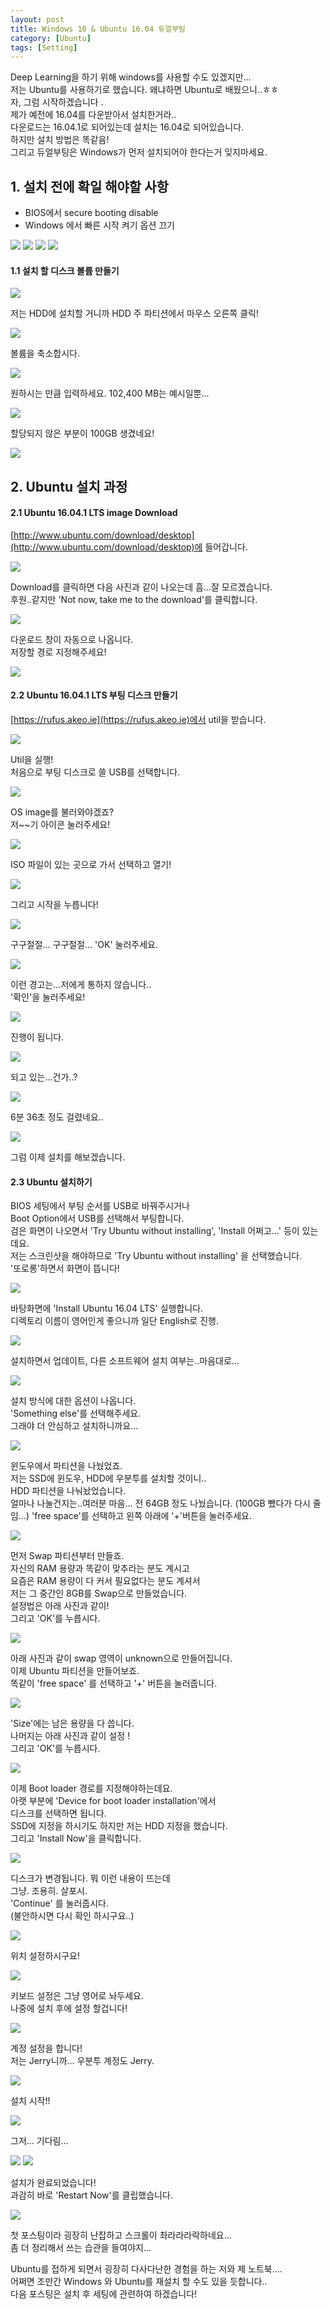 ```yaml
---
layout: post
title: Windows 10 & Ubuntu 16.04 듀얼부팅
category: [Ubuntu]
tags: [Setting]
---
```


Deep Learning을 하기 위해 windows를 사용할 수도 있겠지만...  
저는 Ubuntu를 사용하기로 했습니다. 왜냐하면 Ubuntu로 배웠으니..ㅎㅎ  
자, 그럼 시작하겠습니다 .  
제가 예전에 16.04를 다운받아서 설치한거라..  
다운로드는 16.04.1로 되어있는데 설치는 16.04로 되어있습니다.  
하지만 설치 방법은 똑같음!  
그리고 듀얼부팅은 Windows가 먼저 설치되어야 한다는거 잊지마세요.  

## 1. 설치 전에 확일 해야할 사항
- BIOS에서 secure booting disable
- Windows 에서 빠른 시작 켜기 옵션 끄기

<img src="https://jjjjerry.github.io/public/img/dualboot/01.jpeg">

<img src="https://jjjjerry.github.io/public/img/dualboot/02.jpeg">

<img src="https://jjjjerry.github.io/public/img/dualboot/03.jpeg">

<img src="https://jjjjerry.github.io/public/img/dualboot/04.jpeg">

#### 1.1 설치 할 디스크 볼륨 만들기

<img src="https://jjjjerry.github.io/public/img/dualboot/05.jpeg">

저는 HDD에 설치할 거니까 HDD 주 파티션에서 마우스 오른쪽 클릭!

<img src="https://jjjjerry.github.io/public/img/dualboot/06.jpeg">

볼륨을 축소합시다.

<img src="https://jjjjerry.github.io/public/img/dualboot/07.jpeg">

원하시는 만큼 입력하세요.
102,400 MB는 예시일뿐...

<img src="https://jjjjerry.github.io/public/img/dualboot/08.jpeg">

할당되지 않은 부분이 100GB 생겼네요!

<img src="https://jjjjerry.github.io/public/img/dualboot/09.jpeg">

## 2. Ubuntu 설치 과정

#### 2.1 Ubuntu 16.04.1 LTS image Download

[http://www.ubuntu.com/download/desktop](http://www.ubuntu.com/download/desktop)에 들어갑니다.

<img src="https://jjjjerry.github.io/public/img/dualboot/10.jpeg">

Download를 클릭하면 다음 사진과 같이 나오는데 흠...잘 모르겠습니다.  
후원..같지만 'Not now, take me to the download'를 클릭합니다.

<img src="https://jjjjerry.github.io/public/img/dualboot/11.jpeg">

다운로드 창이 자동으로 나옵니다.   
저장할 경로 지정해주세요!

<img src="https://jjjjerry.github.io/public/img/dualboot/12.jpeg">

#### 2.2 Ubuntu 16.04.1 LTS 부팅 디스크 만들기

[https://rufus.akeo.ie](https://rufus.akeo.ie)에서 util을 받습니다.

<img src="https://jjjjerry.github.io/public/img/dualboot/13.jpeg">

Util을 실행!  
처음으로 부팅 디스크로 쓸 USB를 선택합니다.

<img src="https://jjjjerry.github.io/public/img/dualboot/14.jpeg">

OS image를 불러와야겠죠?  
저~~기 아이콘 눌러주세요!

<img src="https://jjjjerry.github.io/public/img/dualboot/15.jpeg">

ISO 파일이 있는 곳으로 가서 선택하고 열기!

<img src="https://jjjjerry.github.io/public/img/dualboot/16.jpeg">

그리고 시작을 누릅니다!

<img src="https://jjjjerry.github.io/public/img/dualboot/17.jpeg">

구구절절... 구구절절... 'OK' 눌러주세요.

<img src="https://jjjjerry.github.io/public/img/dualboot/18.jpeg">

이런 경고는...저에게 통하지 않습니다..  
'확인'을 눌러주세요!

<img src="https://jjjjerry.github.io/public/img/dualboot/19.jpeg">

진행이 됩니다.

<img src="https://jjjjerry.github.io/public/img/dualboot/20.jpeg">

되고 있는...건가..?

<img src="https://jjjjerry.github.io/public/img/dualboot/21.jpeg">

6분 36초 정도 걸렸네요..

<img src="https://jjjjerry.github.io/public/img/dualboot/22.jpeg">

그럼 이제 설치를 해보겠습니다.


#### 2.3 Ubuntu 설치하기

BIOS 세팅에서 부팅 순서를 USB로 바꿔주시거나  
Boot Option에서 USB를 선택해서 부팅합니다.  
검은 화면이 나오면서 'Try Ubuntu without installing', 'Install 어쩌고...' 등이 있는데요.  
저는 스크린샷을 해야하므로 'Try Ubuntu without installing' 을 선택했습니다.  
'또로롱'하면서 화면이 뜹니다!

<img src="https://jjjjerry.github.io/public/img/dualboot/23.jpeg">

바탕화면에 'Install Ubuntu 16.04 LTS' 실행합니다.    
디렉토리 이름이 영어인게 좋으니까 일단 English로 진행.

<img src="https://jjjjerry.github.io/public/img/dualboot/24.jpeg">

설치하면서 업데이트, 다른 소프트웨어 설치 여부는..마음대로...

<img src="https://jjjjerry.github.io/public/img/dualboot/25.jpeg">

설치 방식에 대한 옵션이 나옵니다.  
'Something else'를 선택해주세요.  
그래야 더 안심하고 설치하니까요...

<img src="https://jjjjerry.github.io/public/img/dualboot/26.jpeg">

윈도우에서 파티션을 나눴었죠.  
저는 SSD에 윈도우, HDD에 우분투를 설치할 것이니..  
HDD 파티션을 나눠놨었습니다.  
얼마나 나눌건지는..여러분 마음...
전 64GB 정도 나눴습니다. (100GB 뺐다가 다시 줄임...)
'free space'를 선택하고 왼쪽 아래에 '+'버튼을 눌러주세요.

<img src="https://jjjjerry.github.io/public/img/dualboot/27.jpeg">

먼저 Swap 파티션부터 만들죠.  
자신의 RAM 용량과 똑같이 맞추라는 분도 계시고  
요즘은 RAM 용량이 다 커서 필요없다는 분도 계셔서  
저는 그 중간인 8GB를 Swap으로 만들었습니다.  
설정법은 아래 사진과 같이!  
그리고 'OK'를 누릅시다.

<img src="https://jjjjerry.github.io/public/img/dualboot/28.jpeg">

아래 사진과 같이 swap 영역이 unknown으로 만들어집니다.  
이제 Ubuntu 파티션을 만들어보죠.  
똑같이 'free space' 를 선택하고 '+' 버튼을 눌러줍니다.

<img src="https://jjjjerry.github.io/public/img/dualboot/29.jpeg">

'Size'에는 남은 용량을 다 씁니다.  
나머지는 아래 사진과 같이 설정 !  
그리고 'OK'를 누릅시다.

<img src="https://jjjjerry.github.io/public/img/dualboot/30.jpeg">

이제 Boot loader 경로를 지정해야하는데요.  
아랫 부분에 'Device for boot loader installation'에서   
디스크를 선택하면 됩니다.   
SSD에 지정을 하시기도 하지만 저는 HDD 지정을 했습니다.  
그리고 'Install Now'을 클릭합니다.

<img src="https://jjjjerry.github.io/public/img/dualboot/31.jpeg">

디스크가 변경됩니다. 뭐 이런 내용이 뜨는데  
그냥. 조용히. 살포시.  
'Continue' 를 눌러줍시다.  
(불안하시면 다시 확인 하시구요..)  

<img src="https://jjjjerry.github.io/public/img/dualboot/32.jpeg">

위치 설정하시구요!

<img src="https://jjjjerry.github.io/public/img/dualboot/33.jpeg">

키보드 설정은 그냥 영어로 놔두세요.    
나중에 설치 후에 설정 할겁니다!

<img src="https://jjjjerry.github.io/public/img/dualboot/34.jpeg">

계정 설정을 합니다!  
저는 Jerry니까... 우분투 계정도 Jerry.

<img src="https://jjjjerry.github.io/public/img/dualboot/35.jpeg">

설치 시작!!

<img src="https://jjjjerry.github.io/public/img/dualboot/36.jpeg">

그저... 기다림...

<img src="https://jjjjerry.github.io/public/img/dualboot/37.jpeg">

<img src="https://jjjjerry.github.io/public/img/dualboot/38.jpeg">

설치가 완료되었습니다!  
과감히 바로 'Restart Now'를 클립했습니다.

<img src="https://jjjjerry.github.io/public/img/dualboot/39.jpeg">


첫 포스팅이라 굉장히 난잡하고 스크롤이 촤라라라락하네요...  
좀 더 정리해서 쓰는 습관을 들여야지...  


Ubuntu를 접하게 되면서 굉장히 다사다난한 경험을 하는 저와 제 노트북....  
어쩌면 조만간 Windows 와 Ubuntu를 재설치 할 수도 있을 듯합니다..  
다음 포스팅은 설치 후 세팅에 관련하여 하겠습니다!
